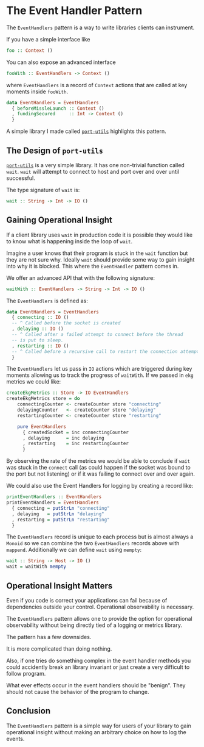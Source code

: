 # The Event Handler Pattern

The `EventHandlers` pattern is a way to write libraries clients can instrument.

If you have a simple interface like

```haskell
foo :: Context ()
```

You can also expose an advanced interface

```haskell
fooWith :: EventHandlers -> Context ()
```

where `EventHandlers` is a record of `Context` actions that are called at key moments inside `fooWith`.

```haskell
data EventHandlers = EventHandlers
  { beforeMissleLaunch :: Context ()
  , fundingSecured     :: Int -> Context ()
  }
```

A simple library I made called [`port-utils`](http://hackage.haskell.org/package/port-utils) highlights this pattern.

## The Design of `port-utils`

[`port-utils`](http://hackage.haskell.org/package/port-utils) is a very simple library. It has one non-trivial function called `wait`. `wait` will attempt to connect to host and port over and over until successful.

The type signature of `wait` is:

```haskell
wait :: String -> Int -> IO ()
```

## Gaining Operational Insight

If a client library uses `wait` in production code it is possible they would like to know what is happening inside the loop of `wait`.

Imagine a user knows that their program is stuck in the `wait` function but they are not sure why. Ideally `wait` should provide some way to gain insight into why it is blocked. This where the `EventHandler` pattern comes in.

We offer an advanced API that with the following signature:

```haskell
waitWith :: EventHandlers -> String -> Int -> IO ()
```

The `EventHandlers` is defined as:

```haskell
data EventHandlers = EventHandlers
  { connecting :: IO ()
  -- ^ Called before the socket is created
  , delaying :: IO ()
  -- ^ Called after a failed attempt to connect before the thread
  -- is put to sleep.
  , restarting :: IO ()
  -- ^ Called before a recursive call to restart the connection attempt
  }
```

The `EventHandlers` let us pass in `IO` actions which are triggered during key moments allowing us to track the progress of `waitWith`. If we passed in `ekg` metrics we could like:

```haskell
createEkgMetrics :: Store -> IO EventHandlers
createEkgMetrics store = do
    connectingCounter <- createCounter store "connecting"
    delayingCounter   <- createCounter store "delaying"
    restartingCounter <- createCounter store "restarting"

    pure EventHandlers
      { createdSocket = inc connectingCounter
      , delaying      = inc delaying
      , restarting    = inc restartingCounter
      }
```

By observing the rate of the metrics we would be able to conclude if `wait` was stuck in the `connect` call (as could happen if the socket was bound to the port but not listening) or if it was failing to connect over and over again.

We could also use the Event Handlers for logging by creating a record like:

```haskell
printEventHandlers :: EventHandlers
printEventHandlers = EventHandlers
  { connecting = putStrLn "connecting"
  , delaying   = putStrLn "delaying"
  , restarting = putStrLn "restarting"
  }
```

The `EventHandlers` record is unique to each process but is almost always a `Monoid` so we can combine the two `EventHandlers` records above with `mappend`. Additionally we can define `wait` using `mempty`:

```haskell
wait :: String -> Host -> IO ()
wait = waitWith mempty
```

## Operational Insight Matters

Even if you code is correct your applications can fail because of dependencies outside your control. Operational observability is necessary.

The `EventHandlers` pattern allows one to provide the option for operational observability without being directly tied of a logging or metrics library.

The pattern has a few downsides.

It is more complicated than doing nothing.

Also, if one tries do something complex in the event handler methods you could accidently break an library invariant or just create a very difficult to follow program.

What ever effects occur in the event handlers should be "benign". They should not cause the behavior of the program to change.

## Conclusion

The `EventHandlers` pattern is a simple way for users of your library to gain operational insight without making an arbitrary choice on how to log the events.
